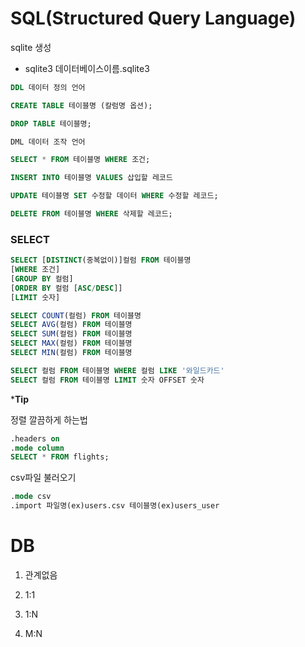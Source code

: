 # SQL(Structured Query Language)

sqlite 생성

- sqlite3 데이터베이스이름.sqlite3

```SQL
DDL 데이터 정의 언어

CREATE TABLE 테이블명 (칼럼명 옵션);

DROP TABLE 테이블명;

DML 데이터 조작 언어

SELECT * FROM 테이블명 WHERE 조건;

INSERT INTO 테이블명 VALUES 삽입할 레코드

UPDATE 테이블명 SET 수정할 데이터 WHERE 수정할 레코드;

DELETE FROM 테이블명 WHERE 삭제할 레코드;
```



### SELECT

```SQL
SELECT [DISTINCT(중복없이)]컬럼 FROM 테이블명
[WHERE 조건]
[GROUP BY 컬럼]
[ORDER BY 컬럼 [ASC/DESC]]
[LIMIT 숫자]

SELECT COUNT(컬럼) FROM 테이블명
SELECT AVG(컬럼) FROM 테이블명
SELECT SUM(컬럼) FROM 테이블명
SELECT MAX(컬럼) FROM 테이블명
SELECT MIN(컬럼) FROM 테이블명

SELECT 컬럼 FROM 테이블명 WHERE 컬럼 LIKE '와일드카드'
SELECT 컬럼 FROM 테이블명 LIMIT 숫자 OFFSET 숫자
```





***Tip**

정렬 깔끔하게 하는법

```sql
.headers on
.mode column
SELECT * FROM flights;
```

csv파일 불러오기

```sql
.mode csv
.import 파일명(ex)users.csv 테이블명(ex)users_user
```





# DB

1. 관계없음

2. 1:1

3. 1:N

4. M:N

   